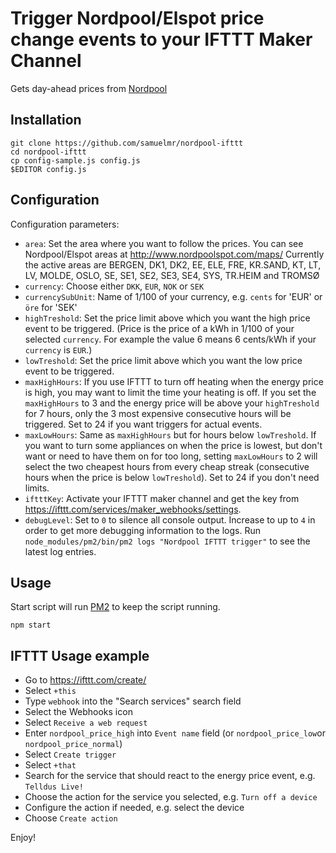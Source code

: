
# Trigger Nordpool/Elspot price change events to your IFTTT Maker Channel
Gets day-ahead prices from [Nordpool](http://www.nordpoolspot.com/Market-data1/Elspot/)

## Installation
    git clone https://github.com/samuelmr/nordpool-ifttt
    cd nordpool-ifttt
    cp config-sample.js config.js
    $EDITOR config.js

## Configuration
Configuration parameters:
- `area`: Set the area where you want to follow the prices. You can see
  Nordpool/Elspot areas at http://www.nordpoolspot.com/maps/
  Currently the active areas are BERGEN, DK1, DK2, EE, ELE, FRE, KR.SAND,
  KT, LT, LV, MOLDE, OSLO, SE, SE1, SE2, SE3, SE4, SYS, TR.HEIM and TROMSØ
- `currency`: Choose either `DKK`, `EUR`, `NOK` or `SEK`
- `currencySubUnit`: Name of 1/100 of your currency, e.g. `cents` for 'EUR'
  or `öre` for 'SEK'
- `highTreshold`: Set the price limit above which you want the high price
  event to be triggered. (Price is the price of a kWh in 1/100 of your
  selected `currency`. For example the value 6 means 6 cents/kWh if your
  `currency` is `EUR`.)
- `lowTreshold`: Set the price limit above which you want the low price
  event to be triggered.
- `maxHighHours`: If you use IFTTT to turn off heating when the energy price
  is high, you may want to limit the time your heating is off. If you set the
  `maxHighHours` to 3 and the energy price will be above your `highTreshold`
  for 7 hours, only the 3 most expensive consecutive hours will be triggered.
  Set to 24 if you want triggers for actual events.
- `maxLowHours`: Same as `maxHighHours` but for hours below `lowTreshold`.
  If you want to turn some appliances on when the price is lowest, but don't
  want or need to have them on for too long, setting `maxLowHours` to 2 will
  select the two cheapest hours from every cheap streak (consecutive hours
  when the price is below `lowTreshold`). Set to 24 if you don't need limits.
- `iftttKey`: Activate your IFTTT maker channel and get the key from
  https://ifttt.com/services/maker_webhooks/settings.
- `debugLevel`: Set to `0` to silence all console output. Increase to up to
  `4` in order to get more debugging information to the logs.
  Run `node_modules/pm2/bin/pm2 logs "Nordpool IFTTT trigger"` to see the
  latest log entries.

## Usage

Start script will run [PM2](http://pm2.keymetrics.io/) to keep the script running.

    npm start

## IFTTT Usage example

- Go to https://ifttt.com/create/
- Select `+this`
- Type `webhook` into the "Search services" search field
- Select the Webhooks icon
- Select `Receive a web request`
- Enter `nordpool_price_high` into `Event name` field (or `nordpool_price_low`or `nordpool_price_normal`)
- Select `Create trigger`
- Select `+that`
- Search for the service that should react to the energy price event, e.g. `Telldus Live!`
- Choose the action for the service you selected, e.g. `Turn off a device`
- Configure the action if needed, e.g. select the device
- Choose `Create action`

Enjoy!
